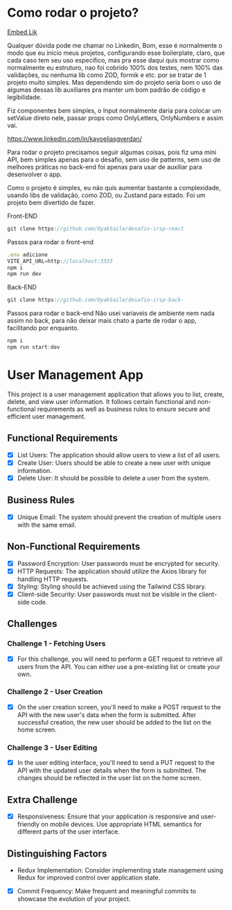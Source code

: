 # Como rodar o projeto?

[Embed Lik](https://www.youtube.com/watch?v=I27PWVk950c&ab_channel=KayoSkada "@embed")


Qualquer dúvida pode me chamar no Linkedin,
Bom, esse é normalmente o modo que eu inicio meus projetos, configurando esse boilerplate, claro, que cada caso tem seu uso especifico, mas pra esse daqui quis mostrar como normalmente eu estruturo, nao foi cobrido 100% dos testes, nem 100% das validações, ou nenhuma lib como ZOD, formik e etc. por se tratar de 1 projeto muito simples. Mas dependendo sim do projeto seria bom o uso de algumas dessas lib auxiliares pra manter um bom padrão de código e legibilidade.

Fiz componentes bem simples, o Input normalmente daria para colocar um setValue direto nele, passar props como OnlyLetters, OnlyNumbers e assim vai.


https://www.linkedin.com/in/kayoeliasgverdan/

Para rodar o projeto precisamos seguir algumas coisas, pois fiz uma mini API, bem simples apenas para o desafio, sem uso de patterns, sem uso de melhores práticas no back-end foi apenas para usar de auxiliar para desenvolver o app.

Como o projeto é simples, eu não quis aumentar bastante a complexidade, usando libs de validação, como ZOD, ou Zustand para estado.
Foi um projeto bem divertido de fazer.

Front-END

```jsx
git clone https://github.com/OyakSaile/desafio-irsp-react
```

Passos para rodar o front-end

```jsx
.env adicione
VITE_API_URL=http://localhost:3333
npm i
npm run dev
```

Back-END

```jsx
git clone https://github.com/OyakSaile/desafio-irsp-back-
```

Passos para rodar o back-end
Não usei variaveis de ambiente nem nada assim no back, para não deixar mais chato a parte de rodar o app, facilitando por enquanto.

```jsx
npm i
npm run start:dev
```

# User Management App

This project is a user management application that allows you to list, create, delete, and view user information. It follows certain functional and non-functional requirements as well as business rules to ensure secure and efficient user management.

## Functional Requirements

- [x] List Users: The application should allow users to view a list of all users.
- [x] Create User: Users should be able to create a new user with unique information.
- [x] Delete User: It should be possible to delete a user from the system.

## Business Rules

- [x] Unique Email: The system should prevent the creation of multiple users with the same email.

## Non-Functional Requirements

- [x] Password Encryption: User passwords must be encrypted for security.
- [x] HTTP Requests: The application should utilize the Axios library for handling HTTP requests.
- [x] Styling: Styling should be achieved using the Tailwind CSS library.
- [x] Client-side Security: User passwords must not be visible in the client-side code.

## Challenges

### Challenge 1 - Fetching Users

- [x] For this challenge, you will need to perform a GET request to retrieve all users from the API. You can either use a pre-existing list or create your own.

### Challenge 2 - User Creation

- [x] On the user creation screen, you'll need to make a POST request to the API with the new user's data when the form is submitted. After successful creation, the new user should be added to the list on the home screen.

### Challenge 3 - User Editing

- [x] In the user editing interface, you'll need to send a PUT request to the API with the updated user details when the form is submitted. The changes should be reflected in the user list on the home screen.

## Extra Challenge

- [x] Responsiveness: Ensure that your application is responsive and user-friendly on mobile devices. Use appropriate HTML semantics for different parts of the user interface.

## Distinguishing Factors

- Redux Implementation: Consider implementing state management using Redux for improved control over application state.
- [x] Commit Frequency: Make frequent and meaningful commits to showcase the evolution of your project.
